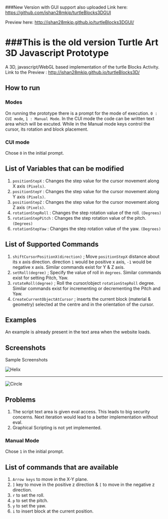 ###New Version with GUI support also uploaded
Link here: https://github.com/ishan28mkip/turtleBlocks3DGUI

Preview here: http://ishan28mkip.github.io/turtleBlocks3DGUI/


###This is the old version
Turtle Art 3D Javascript Prototype
==================================
A 3D, javascript/WebGL based implementation of the turtle Blocks Activity.
Link to the Preview : http://ishan28mkip.github.io/turtleBlocks3D/

How to run
----------

### Modes

On running the prototype there is a prompt for the mode of execution. `0 : CUI mode`, `1 : Manual Mode`. In the CUI mode the code can be written text area which will be excuted. While in the Manual mode keys control the cursor, its rotation and block placement.

### CUI mode

Chose `0` in the initial prompt.

List of Variables that can be modified
---------------------------------------
1. `positionStepX` : Changes the step value for the cursor movement along X axis `(Pixels)`.
1. `positionStepY` : Changes the step value for the cursor movement along Y axis `(Pixels)`.
1. `positionStepZ` : Changes the step value for the cursor movement along Z axis `(Pixels)`.
1. `rotationStepRoll` : Changes the step rotation value of the roll. `(Degrees)` 
1. `rotationStepPitch` : Changes the step rotation value of the pitch. `(Degrees)` 
1. `rotationStepYaw` : Changes the step rotation value of the yaw. `(Degrees)` 


List of Supported Commands
--------------------------

1. `shiftCursorPositionX(direction)` ; Move `positionStepX` distance about its x axis direction. direction `1` would be positive x axis, `-1` would be negative x axis. Similar commands exist for Y & Z axis.
1. `setRoll(degree)` ; Specify the value of roll in `degrees`. Similar commands exist for setting Pitch, Yaw.
1. `rotateRoll(degree)` ; Roll the cursor/object `rotationStepRoll` degree. Similar commands exist for incrementing or decrementing the Pitch and Yaw.
1. `CreateCurrentObjectAtCursor` ; inserts the current block (material & geometry) selected at the centre and in the orientation of the cursor.

Examples
--------

An example is already present in the text area when the website loads.

Screenshots
-----------

Sample Screenshots

![Helix](http://i.imgur.com/5R0QHVw.png)

---

![Circle](http://i.imgur.com/Ckex45l.png)


Problems
--------

1. The script text area is given eval access. This leads to big security concerns. Next iteration would lead to a better implementation without eval.
1. Graphical Scripting is not yet implemented.

### Manual Mode

Chose `1` in the initial prompt.

List of commands that are available
------------------------------------
1. `Arrow keys` to move in the X-Y plane.
1. `]` key to move in the positive z direction & `[` to move in the negative z direction.
1. `r` to set the roll.
1. `p` to set the pitch.
1. `y` to set the yaw.
1. `i` to insert block at the current position.
